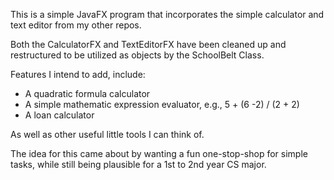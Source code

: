 This is a simple JavaFX program that incorporates the simple calculator and
text editor from my other repos.

Both the CalculatorFX and TextEditorFX have been cleaned up and restructured
to be utilized as objects by the SchoolBelt Class.

Features I intend to add, include:
- A quadratic formula calculator
- A simple mathematic expression evaluator, e.g., 5 + (6 -2) / (2 + 2)
- A loan calculator

As well as other useful little tools I can think of.

The idea for this came about by wanting a fun one-stop-shop for simple tasks,
while still being plausible for a 1st to 2nd year CS major.
